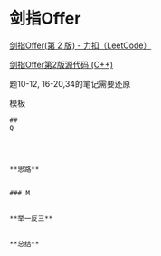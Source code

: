 # 剑指Offer

[剑指Offer(第 2 版) - 力扣（LeetCode）](https://leetcode.cn/problem-list/xb9nqhhg/)

[剑指Offer第2版源代码 (C++)](https://github.com/zhedahht/CodingInterviewChinese2)



题10-12, 16-20,34的笔记需要还原

模板
```
## 
Q




**思路**


### M


**举一反三**


**总结**


```

